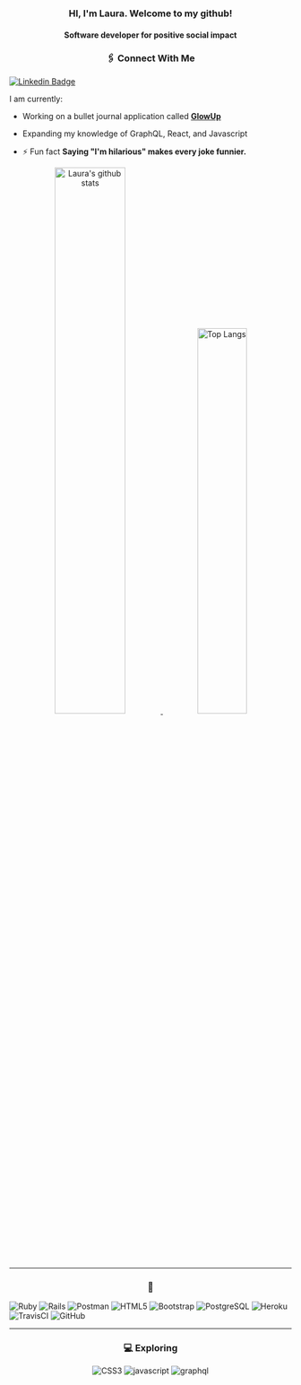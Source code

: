 <h3 align="center">HI, I'm Laura. Welcome to my github!</h3>
<h4 align="center">Software developer for positive social impact</h4>

<h3 align="center">🖇 Connect With Me </h3>

[![Linkedin Badge](https://img.shields.io/badge/-lauracourt-0072b1?style=flat&logo=Linkedin&logoColor=white)](https://www.linkedin.com/in/laura-court/ "Connect on LinkedIn")

I am currently:

- Working on a bullet journal application called [**GlowUp**](https://github.com/bullet-capstone/glow-up-be)
- Expanding my knowledge of GraphQL, React, and Javascript

- ⚡ Fun fact **Saying "I'm hilarious" makes every joke funnier.**


<div align="center" >
<a  href="https://github.com/lmcourt">
<img alt="Laura's github stats" width="50%" src="https://github-readme-stats.vercel.app/api?username=lmcourt&show_icons=true&count_private=true&hide_border=true&bg_color=50,e96205,904e99&title_color=fff&text_color=fff&icon_color=f2f2f2" href="https://github.com/lmcourt" />
<img alt="Top Langs" width="42%" src="https://github-readme-stats.vercel.app/api/top-langs/?username=lmcourt&layout=compact&count_private=true&&hide_border=true&bg_color=904e99&title_color=fff&text_color=fff&icon_color=f2f2f2&hide=jupyter%20notebook&langs_count=5" href="https://github.com/lmcourt" />
</a>
<hr></hr>
</div>

<h3 align="center">💾 </h3>
<p align="center">

![Ruby](https://img.shields.io/badge/ruby-%23CC342D.svg?style=flat&logo=ruby&logoColor=white)
![Rails](https://img.shields.io/badge/rails-%23CC0000.svg?style=flat&logo=ruby-on-rails&logoColor=white)
![Postman](https://img.shields.io/badge/Postman-FF6C37?style=flat&logo=postman&logoColor=red)
![HTML5](https://img.shields.io/badge/-HTML5-E34F26?style=flat&logo=html5&logoColor=white)
![Bootstrap](https://img.shields.io/badge/-Bootstrap-563D7C?style=flat&logo=bootstrap)
![PostgreSQL](https://img.shields.io/badge/-PostgreSQL-336791?style=flat&logo=postgresql)
![Heroku](https://img.shields.io/badge/-Heroku-430098?style=flat&logo=heroku)
![TravisCI](https://img.shields.io/badge/travisci-%232B2F33.svg?style=flat&logo=travis&logoColor=white)
![GitHub](https://img.shields.io/badge/-GitHub-181717?style=flat&logo=github)
<hr></hr>
</div>

<h3 align="center">💻 Exploring</h3>
<p align="center">
<div align="center" >

![CSS3](https://img.shields.io/badge/-CSS3-1572B6?style=flat&logo=css3)
![javascript](https://img.shields.io/badge/-Javascript-yellow)
![graphql](https://img.shields.io/badge/-GraphQL-blue)

